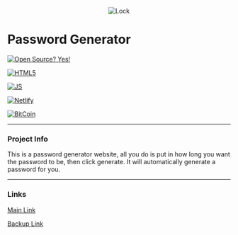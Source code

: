 <p align="center">
  <img src="https://github.com/MattLawz/Password-Generator/blob/main/assets/images/favicon.png?raw=true" alt="Lock" />
</p>

# Password Generator

[![Open Source? Yes!](https://badgen.net/badge/Open%20Source%20%3F/Yes%21/blue?icon=github)](https://opensource.org/)

[![HTML5](https://img.shields.io/badge/HTML5-E34F26?style=for-the-badge&logo=html5&logoColor=white)](https://en.wikipedia.org/wiki/HTML)

[![JS](https://img.shields.io/badge/JavaScript-F7DF1E?style=for-the-badge&logo=javascript&logoColor=black)](https://en.wikipedia.org/wiki/JavaScript)

[![Netlify](https://img.shields.io/badge/Netlify-00C7B7?style=for-the-badge&logo=netlify&logoColor=white)](https://netlify.com)

[![BitCoin](https://img.shields.io/badge/Bitcoin-000000?style=for-the-badge&logo=bitcoin&logoColor=white)](https://pastebin.com/raw/S11CxcbW)

____
### Project Info
This is a password generator website, all you do is put in how long you want the password to be, then click generate. It will automatically generate a password for you.
____
### Links

[Main Link](https://pw-gen.xyz)

[Backup Link](https://pw-genxyz.netlify.app)
